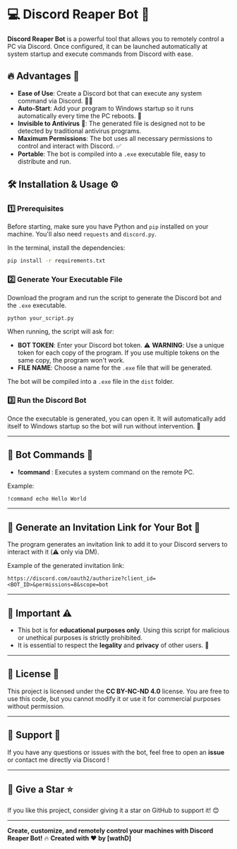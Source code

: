 # 💻 **Discord Reaper Bot** 🤖

**Discord Reaper Bot** is a powerful tool that allows you to remotely control a PC via Discord. Once configured, it can be launched automatically at system startup and execute commands from Discord with ease.

## 🔥 **Advantages** 🚀

- **Ease of Use**: Create a Discord bot that can execute any system command via Discord. 👨‍💻
- **Auto-Start**: Add your program to Windows startup so it runs automatically every time the PC reboots. 🔄
- **Invisible to Antivirus** 🦠: The generated file is designed not to be detected by traditional antivirus programs.
- **Maximum Permissions**: The bot uses all necessary permissions to control and interact with Discord. ✅
- **Portable**: The bot is compiled into a `.exe` executable file, easy to distribute and run.

## 🛠️ **Installation & Usage** ⚙️

### 1️⃣ Prerequisites

Before starting, make sure you have Python and `pip` installed on your machine. You'll also need `requests` and `discord.py`.

In the terminal, install the dependencies:

```bash
pip install -r requirements.txt
```

### 2️⃣ Generate Your Executable File

Download the program and run the script to generate the Discord bot and the `.exe` executable.

```bash
python your_script.py
```

When running, the script will ask for:

- **BOT TOKEN**: Enter your Discord bot token. ⚠️ **WARNING**: Use a unique token for each copy of the program. If you use multiple tokens on the same copy, the program won't work.
- **FILE NAME**: Choose a name for the `.exe` file that will be generated.

The bot will be compiled into a `.exe` file in the `dist` folder.

### 3️⃣ Run the Discord Bot

Once the executable is generated, you can open it. It will automatically add itself to Windows startup so the bot will run without intervention. 🚀

---

## 🔧 **Bot Commands** 📝

- **!command <command>**: Executes a system command on the remote PC.

Example:
```bash
!command echo Hello World
```

---

## 🌟 **Generate an Invitation Link for Your Bot** 🔗

The program generates an invitation link to add it to your Discord servers to interact with it (⚠️ only via DM).

Example of the generated invitation link:
```
https://discord.com/oauth2/authorize?client_id=<BOT_ID>&permissions=8&scope=bot
```

---

## 🚨 **Important** ⚠️

- This bot is for **educational purposes only**. Using this script for malicious or unethical purposes is strictly prohibited.
- It is essential to respect the **legality** and **privacy** of other users. 🚫

---

## 📄 **License** 📝

This project is licensed under the **CC BY-NC-ND 4.0** license. You are free to use this code, but you cannot modify it or use it for commercial purposes without permission.

---

## 📢 **Support** 🤝

If you have any questions or issues with the bot, feel free to open an **issue** or contact me directly via Discord !

---

## 🌟 **Give a Star ⭐**  
If you like this project, consider giving it a star on GitHub to support it! 😊  

---

**Create, customize, and remotely control your machines with Discord Reaper Bot!** 🔥
**Created with ❤️ by [wathD]**
